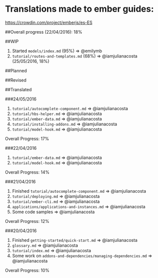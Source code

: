 # Translations made to ember guides:
https://crowdin.com/project/emberjs/es-ES

##Overall progress (22/04/2016): 18%

##WIP
1. Started `models/index.md` (95%) => @emilymb
2. `tutorial/routes-and-templates.md` (68%) => @iamjulianacosta (25/05/2016, 18%)

##Planned

##Revised

##Translated

###24/05/2016
1. `tutorial/autocomplete-component.md` => @iamjulianacosta
2. `tutorial/hbs-helper.md` => @iamjulianacosta
3. `tutorial/ember-data.md` => @iamjulianacosta
4. `tutorial/installing-addons.md` => @iamjulianacosta
5. `tutorial/model-hook.md` => @iamjulianacosta

Overall Progress: 17%

###22/04/2016
1. `tutorial/ember-data.md` => @iamjulianacosta
2. `tutorial/model-hook.md` => @iamjulianacosta

Overall Progress: 14%

###21/04/2016
1. Finished `tutorial/autocomplete-component.md` => @iamjulianacosta
2. `tutorial/deploying.md` => @iamjulianacosta
3. `tutorial/ember-cli.md` => @iamjulianacosta
4. `applications/applications-and-instances.md`  => @iamjulianacosta
5. Some code samples => @iamjulianacosta

Overall Progress: 12%

###20/04/2016
1. Finished `getting-started/quick-start.md` => @iamjulianacosta
2. `glossary.md` => @iamjulianacosta
3. `tutorial/index.md` => @iamjulianacosta
4. Some work on `addons-and-dependencies/managing-dependencies.md` => @iamjulianacosta

Overall Progress: 10%
